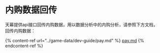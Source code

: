# 内购数据回传

天幕提供api接口回传内购数据，用以数据分析中的内购分析，请参照下方文档，回传内购数据：

{% content-ref url="../game-data/dev-guide/pay.md" %}
[pay.md](../game-data/dev-guide/pay.md)
{% endcontent-ref %}

